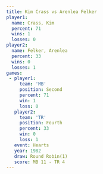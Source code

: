 ```yaml
---
title: Kim Crass vs Arenlea Felker
player1:               
  name: Crass, Kim     
  percent: 71          
  wins: 1              
  losses: 0            
player2:               
  name: Felker, Arenlea
  percent: 33          
  wins: 0              
  losses: 1            
games:
 - player1:          
     team: 'MB'      
     position: Second
     percent: 71     
     win: 1          
     loss: 0         
   player2:          
     team: 'TR'      
     position: Fourth
     percent: 33     
     win: 0          
     loss: 1         
   event: Hearts       
   year: 1982          
   draw: Round Robin(1)
   score: MB 11 - TR 4 
---
```

